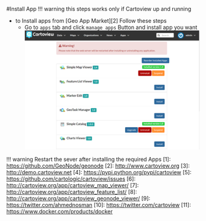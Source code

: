#Install App
!!! warning
    this steps works only if Cartoview up and running

- to Install apps from [Geo App Market][2] Follow these steps
	- Go to ```apps``` tab and click ```manage apps``` Button and install app you want
		![Manage Apps](img/install_app.png)


!!! warning
       Restart the sever after installing the required Apps 
[1]: https://github.com/GeoNode/geonode
[2]: http://www.cartoview.org
[3]: http://demo.cartoview.net
[4]: https://pypi.python.org/pypi/cartoview
[5]: https://github.com/cartologic/cartoview/issues
[6]: http://cartoview.org/app/cartoview_map_viewer/
[7]: http://cartoview.org/app/cartoview_feature_list/
[8]: http://cartoview.org/app/cartoview_geonode_viewer/
[9]: https://twitter.com/ahmednosman
[10]: https://twitter.com/cartoview
[11]: https://www.docker.com/products/docker
